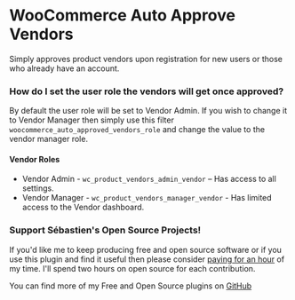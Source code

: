 # WooCommerce Auto Approve Vendors
Simply approves product vendors upon registration for new users or those who already have an account.

### How do I set the user role the vendors will get once approved?

By default the user role will be set to Vendor Admin. If you wish to change it to Vendor Manager then simply use this filter `woocommerce_auto_approved_vendors_role` and change the value to the vendor manager role.

#### Vendor Roles
* Vendor Admin   - `wc_product_vendors_admin_vendor` – Has access to all settings.
* Vendor Manager - `wc_product_vendors_manager_vendor` - Has limited access to the Vendor dashboard.

### Support Sébastien's Open Source Projects!
If you'd like me to keep producing free and open source software or if you use this plugin and find it useful then please consider [paying for an hour](https://www.paypal.me/CodeBreaker/100eur) of my time. I'll spend two hours on open source for each contribution.

You can find more of my Free and Open Source plugins on [GitHub](https://github.com/seb86)
